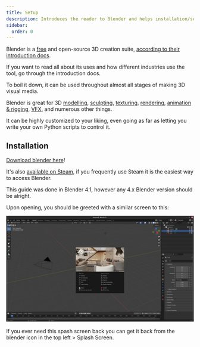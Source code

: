 ```yaml
---
title: Setup
description: Introduces the reader to Blender and helps installation/setup
sidebar:
  order: 0
---
```


Blender is a [free](https://docs.blender.org/manual/en/latest/getting_started/about/license.html) and open-source 3D creation suite, [according to their introduction docs](https://docs.blender.org/manual/en/latest/getting_started/about/introduction.html).

If you want to read all about its uses and how different industries use the tool, go through the introduction docs.

To boil it down, it can be used throughout almost all stages of making 3D visual media.

Blender is great for 3D [modelling](https://docs.blender.org/manual/en/latest/modeling/introduction.html), [sculpting](https://docs.blender.org/manual/en/latest/sculpt_paint/sculpting/index.html), [texturing](https://docs.blender.org/manual/en/latest/editors/uv/introduction.html), [rendering](https://docs.blender.org/manual/en/latest/render/introduction.html), [animation & rigging](https://docs.blender.org/manual/en/latest/animation/index.html), [VFX](https://docs.blender.org/manual/en/latest/movie_clip/index.html), and numerous other things.

It can be highly customized to your liking, even going as far as letting you write your own Python scripts to control it.

## Installation

[Download blender here](https://www.blender.org/download/)!

It's also [available on Steam](http://store.steampowered.com/app/365670/Blender/), if you frequently use Steam it is the easiest way to access Blender.

This guide was done in Blender 4.1, however any 4.x Blender version should be alright.

Upon opening, you should be greeted with a similar screen to this:

![Blender's 4.1 welcome screen](/src/assets/blender/WelcomeScreen.png)

If you ever need this spash screen back you can get it back from the blender icon in the top left > Splash Screen.
